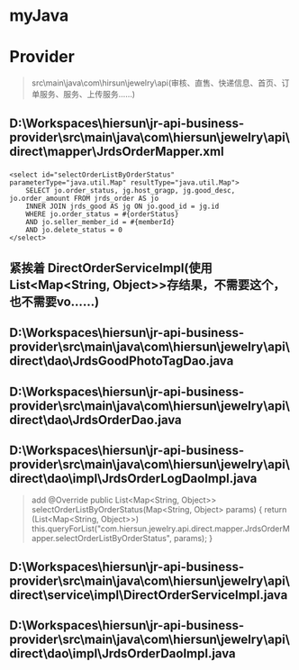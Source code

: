 # myJava

# Provider
> src\main\java\com\hirsun\jewelry\api\(审核、直售、快递信息、首页、订单服务、服务、上传服务……)

## D:\Workspaces\hiersun\jr-api-business-provider\src\main\java\com\hiersun\jewelry\api\direct\mapper\JrdsOrderMapper.xml
###     <!--通过订单状态查询订单信息列表（商品图片、商品描述、价格、订单状态）-->
    <select id="selectOrderListByOrderStatus" parameterType="java.util.Map" resultType="java.util.Map">
        SELECT jo.order_status, jg.host_gragp, jg.good_desc, jo.order_amount FROM jrds_order AS jo
        INNER JOIN jrds_good AS jg ON jo.good_id = jg.id
        WHERE jo.order_status = #{orderStatus}
        AND jo.seller_member_id = #{memberId}
        AND jo.delete_status = 0
    </select>

## 紧挨着 DirectOrderServiceImpl(使用List<Map<String, Object>>存结果，不需要这个，也不需要vo……)
## D:\Workspaces\hiersun\jr-api-business-provider\src\main\java\com\hiersun\jewelry\api\direct\dao\JrdsGoodPhotoTagDao.java
## D:\Workspaces\hiersun\jr-api-business-provider\src\main\java\com\hiersun\jewelry\api\direct\dao\JrdsOrderDao.java
## D:\Workspaces\hiersun\jr-api-business-provider\src\main\java\com\hiersun\jewelry\api\direct\dao\impl\JrdsOrderLogDaoImpl.java
> add
	@Override
	public List<Map<String, Object>> selectOrderListByOrderStatus(Map<String, Object> params) {
	    return (List<Map<String, Object>>) this.queryForList("com.hiersun.jewelry.api.direct.mapper.JrdsOrderMapper.selectOrderListByOrderStatus", params);
	}

## D:\Workspaces\hiersun\jr-api-business-provider\src\main\java\com\hiersun\jewelry\api\direct\service\impl\DirectOrderServiceImpl.java
## D:\Workspaces\hiersun\jr-api-business-provider\src\main\java\com\hiersun\jewelry\api\direct\dao\impl\JrdsOrderDaoImpl.java
